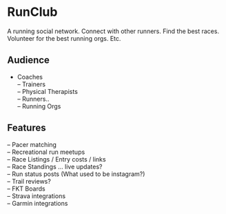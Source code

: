 # RunClub

A running social network. Connect with other runners. Find the best races. Volunteer for the best running orgs. Etc.

## Audience

- Coaches  
– Trainers  
– Physical Therapists  
– Runners..  
– Running Orgs  

## Features
– Pacer matching  
– Recreational run meetups  
– Race Listings / Entry costs / links  
– Race Standings ... live updates?  
– Run status posts (What used to be instagram?)  
– Trail reviews?  
– FKT Boards  
– Strava integrations  
– Garmin integrations  

